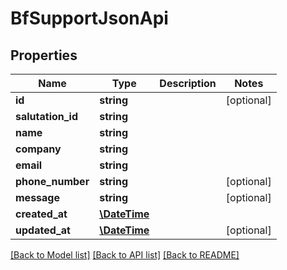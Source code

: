# BfSupportJsonApi

## Properties
Name | Type | Description | Notes
------------ | ------------- | ------------- | -------------
**id** | **string** |  | [optional] 
**salutation_id** | **string** |  | 
**name** | **string** |  | 
**company** | **string** |  | 
**email** | **string** |  | 
**phone_number** | **string** |  | [optional] 
**message** | **string** |  | [optional] 
**created_at** | [**\DateTime**](\DateTime.md) |  | 
**updated_at** | [**\DateTime**](\DateTime.md) |  | [optional] 

[[Back to Model list]](../../README.md#documentation-for-models) [[Back to API list]](../../README.md#documentation-for-api-endpoints) [[Back to README]](../../README.md)

